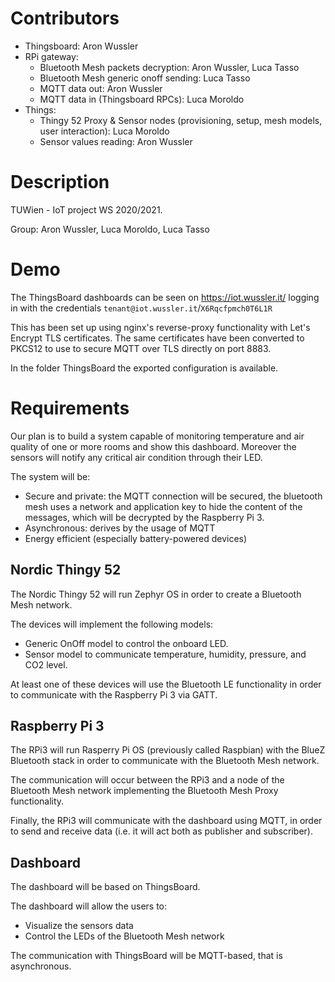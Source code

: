 # Contributors

- Thingsboard: Aron Wussler
- RPi gateway:
  - Bluetooth Mesh packets decryption: Aron Wussler, Luca Tasso
  - Bluetooth Mesh generic onoff sending: Luca Tasso
  - MQTT data out: Aron Wussler
  - MQTT data in (Thingsboard RPCs): Luca Moroldo 
- Things:
  - Thingy 52 Proxy & Sensor nodes (provisioning, setup, mesh models, user interaction): Luca Moroldo
  - Sensor values reading: Aron Wussler

# Description
TUWien - IoT project WS 2020/2021.

Group: Aron Wussler, Luca Moroldo, Luca Tasso

# Demo
The ThingsBoard dashboards can be seen on https://iot.wussler.it/ logging in with the credentials `tenant@iot.wussler.it`/`X6Rqcfpmch0T6L1R`

This has been set up using nginx's reverse-proxy functionality with Let's Encrypt TLS certificates.
The same certificates have been converted to PKCS12 to use to secure MQTT over TLS directly on port 8883.

In the folder ThingsBoard the exported configuration is available.

# Requirements
Our plan is to build a system capable of monitoring temperature and air quality of one or more rooms and show this dashboard.
Moreover the sensors will notify any critical air condition through their LED.

The system will be:
- Secure and private: the MQTT connection will be secured, the bluetooth mesh uses a network and application key to hide the content of the messages, which will be decrypted by the Raspberry Pi 3.
- Asynchronous: derives by the usage of MQTT
- Energy efficient (especially battery-powered devices)


## Nordic Thingy 52
The Nordic Thingy 52 will run Zephyr OS in order to create a Bluetooth Mesh network.

The devices will implement the following models:
- Generic OnOff model to control the onboard LED.
- Sensor model to communicate temperature, humidity, pressure, and CO2 level.

At least one of these devices will use the Bluetooth LE functionality in order to communicate with the Raspberry Pi 3 via GATT.

## Raspberry Pi 3

The RPi3 will run Rasperry Pi OS (previously called Raspbian) with the BlueZ Bluetooth stack in order to communicate with the Bluetooth Mesh network.

The communication will occur between the RPi3 and a node of the Bluetooth Mesh network implementing the Bluetooth Mesh Proxy functionality.

Finally, the RPi3 will communicate with the dashboard using MQTT, in order to send and receive data (i.e. it will act both as publisher and subscriber). 

## Dashboard
The dashboard will be based on ThingsBoard. 

The dashboard will allow the users to:
- Visualize the sensors data
- Control the LEDs of the Bluetooth Mesh network

The communication with ThingsBoard will be MQTT-based, that is asynchronous.
